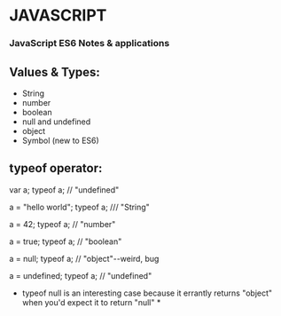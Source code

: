 # JAVASCRIPT
### JavaScript ES6 Notes &amp; applications

## Values & Types:

- String
- number
- boolean
- null and undefined
- object
- Symbol (new to ES6)

## typeof operator:

var a;
typeof a;     // "undefined"

a = "hello world";
typeof a;     /// "String"

a = 42;
typeof a;     // "number"

a = true;
typeof a;     // "boolean"

a = null;
typeof a;     // "object"--weird, bug

a = undefined;
typeof a;     // "undefined"

* typeof null is an interesting case because it errantly returns "object" when you'd expect it to return "null" *
